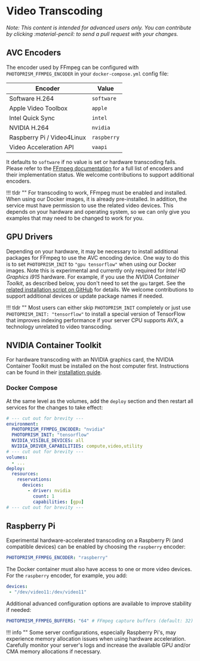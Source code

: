 # Video Transcoding

*Note: This content is intended for advanced users only. You can contribute by clicking :material-pencil: to send a pull request with your changes.*

## AVC Encoders

The encoder used by FFmpeg can be configured with `PHOTOPRISM_FFMPEG_ENCODER` in your `docker-compose.yml` config file:

| Encoder                    | Value       |
|----------------------------|-------------|
| Software H.264             | `software`  | 
| Apple Video Toolbox        | `apple`     | 
| Intel Quick Sync           | `intel`     | 
| NVIDIA H.264               | `nvidia`    | 
| Raspberry Pi / Video4Linux | `raspberry` | 
| Video Acceleration API     | `vaapi`     | 

It defaults to `software` if no value is set or hardware transcoding fails. Please refer to the [FFmpeg documentation](https://trac.ffmpeg.org/wiki/HWAccelIntro) for a full list of encoders and their implementation status. We welcome contributions to support additional encoders.

!!! tldr ""
    For transcoding to work, FFmpeg must be enabled and installed. When using our Docker images, it is already pre-installed. In addition, the service must have permission to use the related video devices. This depends on your hardware and operating system, so we can only give you examples that may need to be changed to work for you.

## GPU Drivers

Depending on your hardware, it may be necessary to install additional packages for FFmpeg to use the AVC encoding device. One way to do this is to set `PHOTOPRISM_INIT` to `"gpu tensorflow"` when using our Docker images. Note this is experimental and currently only required for *Intel HD Graphics i915* hardware. For example, if you use the *NVIDIA Container Toolkit*, as described below, you don't need to set the `gpu` target. See the [related installation script on GitHub](https://github.com/photoprism/photoprism/blob/develop/scripts/dist/install-gpu.sh) for details. We welcome contributions to support additional devices or update package names if needed.

!!! tldr ""
    Most users can either skip `PHOTOPRISM_INIT` completely or just use `PHOTOPRISM_INIT: "tensorflow"` to install a special version of TensorFlow that improves indexing performance if your server CPU supports AVX, a technology unrelated to video transcoding.

## NVIDIA Container Toolkit

For hardware transcoding with an NVIDIA graphics card, the NVIDIA Container Toolkit must be installed on the host computer first. Instructions can be found in their [installation guide](https://docs.nvidia.com/datacenter/cloud-native/container-toolkit/install-guide.html).

### Docker Compose

At the same level as the volumes, add the `deploy` section and then restart all services for the changes to take effect:

```yaml
# --- cut out for brevity ---
environment:
  PHOTOPRISM_FFMPEG_ENCODER: "nvidia"
  PHOTOPRISM_INIT: "tensorflow"
  NVIDIA_VISIBLE_DEVICES: all
  NVIDIA_DRIVER_CAPABILITIES: compute,video,utility
# --- cut out for brevity ---
volumes:
  - ...
deploy:
  resources:
    reservations:
      devices:
        - driver: nvidia
          count: 1
          capabilities: [gpu]
# --- cut out for brevity ---    
```

## Raspberry Pi

Experimental hardware-accelerated transcoding on a Raspberry Pi (and compatible devices) can be enabled by choosing the `raspberry` encoder:

```yaml
PHOTOPRISM_FFMPEG_ENCODER: "raspberry"
```

The Docker container must also have access to one or more video devices.  For the `raspberry` encoder, for example, you add:

```yaml
devices:
 - "/dev/video11:/dev/video11"
```

Additional advanced configuration options are available to improve stability if needed:

```yaml
PHOTOPRISM_FFMPEG_BUFFERS: "64" # FFmpeg capture buffers (default: 32)
```

!!! info ""
    Some server configurations, especially Raspberry Pi's, may experience memory allocation issues when using hardware acceleration. Carefully monitor your server's logs and increase the available GPU and/or CMA memory allocations if necessary.
